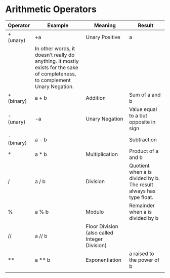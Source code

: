 #   Arithmetic Operators

|Operator    | Example  | Meaning| Result|
| ----------|--------------|--------------|------|
|+ (unary)	|+a	    |    Unary Positive	                | a|
|                                                           | In other words, it doesn’t really do anything. It mostly exists for the sake of completeness, to complement Unary Negation.|
|+ (binary) |a + b   |   Addition	                        | Sum of a and b|
|- (unary)	|-a	     |   Unary Negation	                    | Value equal to a but opposite in sign|
|- (binary) |a - b|  |   Subtraction	                    | b subtracted from a|
|*	        |a * b	 |   Multiplication	                    | Product of a and b|
|/	        |a / b	 |   Division	                        | Quotient when a is divided by b. The result always has type float.|
|%	        |a % b	 |   Modulo	                            | Remainder when a is divided by b|
|//	        | a // b |	 Floor Division (also called Integer Division)	||
|**	        | a ** b |	 Exponentiation	                    | a raised to the power of b|
|||||